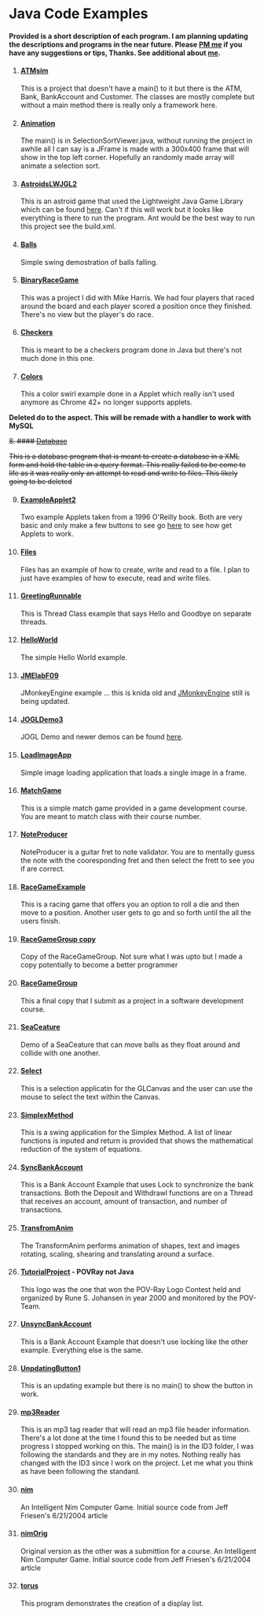 # Java Code Examples

#### Provided is a short description of each program. I am planning updating the descriptions and programs in the near future. Please <a href="mailto:palmer.sr@gmail.com?subject='Hi I have a comment'&body='Hey Scott, I have a comment about your stuff.'">PM me</a> if you have any suggestions or tips, Thanks. See additional about [me](https://palmer81.github.io/).

1. #### [ATMsim](https://github.com/palmer81/Java-Programming/tree/main/workspace/ATMsim/)

   This is a project that doesn't have a main() to it but there is the ATM,
   Bank, BankAccount and Customer. The classes are mostly complete but without a
   main method there is really only a framework here.

2. #### [Animation](https://github.com/palmer81/Java-Programming/tree/main/workspace/Animation/)

   The main() is in SelectionSortViewer.java, without running the project in
   awhile all I can say is a JFrame is made with a 300x400 frame that will show
   in the top left corner. Hopefully an randomly made array will animate a
   selection sort.

3. #### [AstroidsLWJGL2](https://github.com/palmer81/Java-Programming/tree/main/workspace/AstroidsLWJGL2/)

   This is an astroid game that used the Lightweight Java Game Library which can
   be found [here](https://github.com/LWJGL/lwjgl/tree/master). Can't if this
   will work but it looks like everything is there to run the program. Ant would
   be the best way to run this project see the build.xml.

4. #### [Balls](https://github.com/palmer81/Java-Programming/tree/main/workspace/Balls/)

   Simple swing demostration of balls falling.

5. #### [BinaryRaceGame](https://github.com/palmer81/Java-Programming/tree/main/workspace/BinaryRaceGame/)

   This was a project I did with Mike Harris. We had four players that raced
   around the board and each player scored a position once they finished.
   There's no view but the player's do race.

6. #### [Checkers](https://github.com/palmer81/Java-Programming/tree/main/workspace/Checkers/)

   This is meant to be a checkers program done in Java but there's not much done
   in this one.

7. #### [Colors](https://github.com/palmer81/Java-Programming/tree/main/workspace/Colors/)

   This a color swirl example done in a Applet which really isn't used anymore
   as Chrome 42+ no longer supports applets.

**Deleted do to the aspect. This will be remade with a handler to work with
MySQL**

~~8. ####
[Database](https://github.com/palmer81/Java-Programming/tree/main/workspace/Database/)~~

~~This is a database program that is meant to create a database in a XML form
and hold the table in a query format. This really failed to be come to life as
it was really only an attempt to read and write to files. This likely going to
be deleted~~

9. #### [ExampleApplet2](https://github.com/palmer81/Java-Programming/tree/main/workspace/ExampleApplet2/)

   Two example Applets taken from a 1996 O'Reilly book. Both are very basic and
   only make a few buttons to see go
   [here](https://www.java.com/en/download/help/enable_browser.html) to see how
   get Applets to work.

10. #### [Files](https://github.com/palmer81/Java-Programming/tree/main/workspace/Files/)

    Files has an example of how to create, write and read to a file. I plan to
    just have examples of how to execute, read and write files.

11. #### [GreetingRunnable](https://github.com/palmer81/Java-Programming/tree/main/workspace/GreetingRunnable/)

    This is Thread Class example that says Hello and Goodbye on separate
    threads.

12. #### [HelloWorld](https://github.com/palmer81/Java-Programming/tree/main/workspace/HelloWorld/)

    The simple Hello World example.

13. #### [JMElabF09](https://github.com/palmer81/Java-Programming/tree/main/workspace/JMElabF09/)

    JMonkeyEngine example ... this is knida old and
    [JMonkeyEngine](https://jmonkeyengine.org/start/) still is being updated.

14. #### [JOGLDemo3](https://github.com/palmer81/Java-Programming/tree/main/workspace/JOGLDemo3/)

    JOGL Demo and newer demos can be found [here](https://jogamp.org/jogl/www/).

15. #### [LoadImageApp](https://github.com/palmer81/Java-Programming/tree/main/workspace/LoadImageApp/)

    Simple image loading application that loads a single image in a frame.

16. #### [MatchGame](https://github.com/palmer81/Java-Programming/tree/main/workspace/MatchGame/)

    This is a simple match game provided in a game development course. You are
    meant to match class with their course number.

17. #### [NoteProducer](https://github.com/palmer81/Java-Programming/tree/main/workspace/NoteProducer/)

    NoteProducer is a guitar fret to note validator. You are to mentally guess
    the note with the cooresponding fret and then select the frett to see you if
    are correct.

18. #### [RaceGameExample](https://github.com/palmer81/Java-Programming/tree/main/workspace/RaceGameExample/)

    This is a racing game that offers you an option to roll a die and then move
    to a position. Another user gets to go and so forth until the all the users
    finish.

19. #### [RaceGameGroup&nbsp;copy](https://github.com/palmer81/Java-Programming/tree/main/workspace/RaceGameGroup%20copy)

    Copy of the RaceGameGroup. Not sure what I was upto but I made a copy
    potentially to become a better programmer

20. #### [RaceGameGroup](https://github.com/palmer81/Java-Programming/tree/main/workspace/RaceGameGroup/)

    This a final copy that I submit as a project in a software development
    course.

21. #### [SeaCeature](https://github.com/palmer81/Java-Programming/tree/main/workspace/SeaCeature/)

    Demo of a SeaCeature that can move balls as they float around and collide
    with one another.

22. #### [Select](https://github.com/palmer81/Java-Programming/tree/main/workspace/Select/)

    This is a selection applicatin for the GLCanvas and the user can use the
    mouse to select the text within the Canvas.

23. #### [SimplexMethod](https://github.com/palmer81/Java-Programming/tree/main/workspace/SimplexMethod/)

    This is a swing application for the Simplex Method. A list of linear
    functions is inputed and return is provided that shows the mathematical
    reduction of the system of equations.

24. #### [SyncBankAccount](https://github.com/palmer81/Java-Programming/tree/main/workspace/SyncBankAccount/)

    This is a Bank Account Example that uses Lock to synchronize the bank
    transactions. Both the Deposit and Withdrawl functions are on a Thread that
    receives an account, amount of transaction, and number of transactions.

25. #### [TransfromAnim](https://github.com/palmer81/Java-Programming/tree/main/workspace/TransfromAnim/)

    The TransformAnim performs animation of shapes, text and images rotating,
    scaling, shearing and translating around a surface.

26. #### [TutorialProject](https://github.com/palmer81/Java-Programming/tree/main/workspace/TutorialProject/) - POVRay not Java

    This logo was the one that won the POV-Ray Logo Contest held and organized
    by Rune S. Johansen in year 2000 and monitored by the POV-Team.

27. #### [UnsyncBankAccount](https://github.com/palmer81/Java-Programming/tree/main/workspace/UnsyncBankAccount/)

    This is a Bank Account Example that doesn't use locking like the other
    example. Everything else is the same.

28. #### [UnpdatingButton1](https://github.com/palmer81/Java-Programming/tree/main/workspace/UnpdatingButton1/)

    This is an updating example but there is no main() to show the button in
    work.

29. #### [mp3Reader](https://github.com/palmer81/Java-Programming/tree/main/workspace/mp3Reader/)

    This is an mp3 tag reader that will read an mp3 file header information.
    There's a lot done at the time I found this to be needed but as time
    progress I stopped working on this. The main() is in the ID3 folder, I was
    following the standards and they are in my notes. Nothing really has changed
    with the ID3 since I work on the project. Let me what you think as have been
    following the standard.

30. #### [nim](https://github.com/palmer81/Java-Programming/tree/main/workspace/nim/)

    An Intelligent Nim Computer Game. Initial source code from Jeff Friesen's
    6/21/2004 article

31. #### [nimOrig](https://github.com/palmer81/Java-Programming/tree/main/workspace/nimOrig/)

    Original version as the other was a submittion for a course. An Intelligent
    Nim Computer Game. Initial source code from Jeff Friesen's 6/21/2004 article

32. #### [torus](https://github.com/palmer81/Java-Programming/tree/main/workspace/torus/)

    This program demonstrates the creation of a display list.
